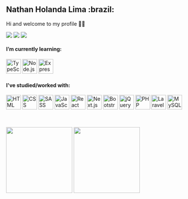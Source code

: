 <h2>Nathan Holanda Lima :brazil:</h2>
<p>Hi and welcome to my profile 👋😁</p>
<p>
  <a href="https://www.linkedin.com/in/nathan-holanda-182a5916b/"><img src="https://img.shields.io/badge/LinkedIn-0077B5?style=for-the-badge&logo=linkedin&logoColor=white" /></a>
  <a href="https://wa.me/5511979550206?text=Hey%2C%20I%20saw%20your%20profile%20on%20GitHub%20%3A%29"><img src="https://img.shields.io/badge/WhatsApp-25D366?style=for-the-badge&logo=whatsapp&logoColor=white" /></a>
  <a href="mailto:nathan.hl.contato@gmail.com?subject=Hi%2C%20Nathan&body=Hello%2C%20I've%20found%20you%20via%20GitHub"><img src="https://img.shields.io/badge/Gmail-D14836?style=for-the-badge&logo=gmail&logoColor=white" /></a>
</p>
<p>
  <h4>I’m currently learning:</h4>
  <p align="left">
    <img src="https://cdn.jsdelivr.net/gh/devicons/devicon/icons/typescript/typescript-original.svg" title="TypeScript" alt="TypeScript" width="40px" height="40px"  />
    <img src="https://cdn.jsdelivr.net/gh/devicons/devicon/icons/nodejs/nodejs-original.svg" title="Node.js" alt="Node.js" width="40px" height="40px" />
    <img src="https://cdn.jsdelivr.net/gh/devicons/devicon/icons/express/express-original.svg" title="Express" alt="Express" width="40px" height="40px" />
  </p>
</p>
<p>
  <h4>I've studied/worked with:</h4>
  <p align="left">
    <img src="https://cdn.jsdelivr.net/gh/devicons/devicon/icons/html5/html5-original.svg" title="HTML" alt="HTML" width="40px" height="40px" />
    <img src="https://cdn.jsdelivr.net/gh/devicons/devicon/icons/css3/css3-original.svg" title="CSS" alt="CSS" width="40px" height="40px" />
    <img src="https://cdn.jsdelivr.net/gh/devicons/devicon/icons/sass/sass-original.svg" title="SASS" alt="SASS" width="40px" height="40px" />
    <img src="https://cdn.jsdelivr.net/gh/devicons/devicon/icons/javascript/javascript-original.svg" title="JavaScript" alt="JavaScript" width="40px" height="40px" />
    <img src="https://cdn.jsdelivr.net/gh/devicons/devicon/icons/react/react-original.svg" title="React" alt="React" width="40px" height="40px" />
    <img src="https://cdn.jsdelivr.net/gh/devicons/devicon/icons/nextjs/nextjs-original.svg" title="Next.js" alt="Next.js" width="40px" height="40px" />
    <img src="https://cdn.jsdelivr.net/gh/devicons/devicon/icons/bootstrap/bootstrap-original.svg" title="Bootstrap" alt="Bootstrap" width="40px" height="40px" />
    <img src="https://cdn.jsdelivr.net/gh/devicons/devicon/icons/jquery/jquery-original.svg" title="jQuery" alt="jQuery" width="40px" height="40px" />
    <img src="https://cdn.jsdelivr.net/gh/devicons/devicon/icons/php/php-original.svg" title="PHP" alt="PHP" width="40px" height="40px" />
    <img src="https://cdn.jsdelivr.net/gh/devicons/devicon/icons/laravel/laravel-plain.svg" title="Laravel" alt="Laravel" width="40px" height="40px" />
    <img src="https://cdn.jsdelivr.net/gh/devicons/devicon/icons/mysql/mysql-original.svg" title="MySQL" alt="MySQL" width="40px" height="40px" />
  </p>
</p>
<br/>
<p>
  <img align="center" style="height: 180px; max-height: 100%" src="https://github-readme-stats.vercel.app/api/top-langs/?username=nathanholanda&layout=compact&theme=github_dark" />
  <img align="center" style="height: 180px; max-height: 100%" src="https://github-readme-stats.vercel.app/api?username=nathanholanda&show_icons=true&theme=github_dark" />
</p>
